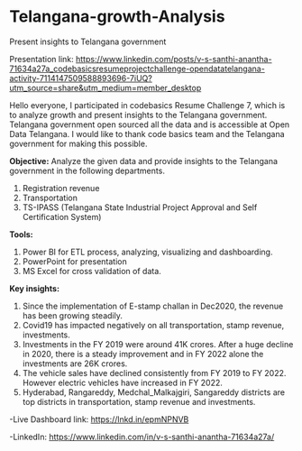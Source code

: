 # Telangana-growth-Analysis
Present insights to Telangana government

Presentation link: https://www.linkedin.com/posts/v-s-santhi-anantha-71634a27a_codebasicsresumeprojectchallenge-opendatatelangana-activity-7114147509588893696-7iUQ?utm_source=share&utm_medium=member_desktop

Hello everyone,
I participated in codebasics Resume Challenge 7, which is to analyze growth and present insights to the Telangana government. Telangana government open sourced all the data and is accessible at Open Data Telangana. I would like to thank code basics team and the Telangana government for making this possible.
 
**Objective:**
Analyze the given data and provide insights to the Telangana government in the following departments.
1. Registration revenue
2. Transportation
3. TS-IPASS (Telangana State Industrial Project Approval and Self Certification System)
 
**Tools:**
1. Power BI for ETL process, analyzing, visualizing and dashboarding.
2. PowerPoint for presentation
3. MS Excel for cross validation of data.
 
**Key insights:**
1. Since the implementation of E-stamp challan in Dec2020, the revenue has been growing steadily.
2. Covid19 has impacted negatively on all transportation, stamp revenue, investments.
3. Investments in the FY 2019 were around 41K crores. After a huge decline in 2020, there is a steady improvement and in FY 2022 alone the investments are 26K crores.
4. The vehicle sales have declined consistently from FY 2019 to FY 2022. However electric vehicles have increased in FY 2022.
5. Hyderabad, Rangareddy, Medchal_Malkajgiri, Sangareddy districts are top districts in transportation, stamp revenue and investments. 
 
-Live Dashboard link: https://lnkd.in/epmNPNVB

-LinkedIn:  https://www.linkedin.com/in/v-s-santhi-anantha-71634a27a/
 

